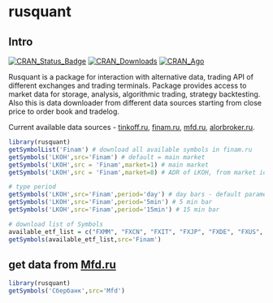 # rusquant

## Intro

[![CRAN_Status_Badge](https://www.r-pkg.org/badges/version/rusquant)](https://cran.r-project.org/package=rusquant) [![CRAN_Downloads](https://cranlogs.r-pkg.org/badges/last-month/rusquant)](https://cran.r-project.org/package=rusquant) [![CRAN_Ago](https://www.r-pkg.org/badges/ago/rusquant)](https://cran.r-project.org/package=rusquant)

Rusquant is a package for interaction with alternative data, trading API of different exchanges and trading terminals. Package provides access to market data for storage, analysis, algorithmic trading, strategy backtesting. Also this is data downloader from different data sources starting from close price to order book and tradelog.

Current available data sources - [tinkoff.ru](https://www.tinkoff.ru), [finam.ru](https://www.finam.ru), [mfd.ru](http://mfd.ru), [alorbroker.ru](https://alorbroker.ru).

``` r
library(rusquant)
getSymbolList('Finam') # download all available symbols in finam.ru 
getSymbols('LKOH',src='Finam') # default = main market
getSymbols('LKOH',src = 'Finam',market=1) # main market
getSymbols('LKOH',src = 'Finam',market=8) # ADR of LKOH, from market id from loadSymbolList

# type period
getSymbols('LKOH',src='Finam',period='day') # day bars - default parameter
getSymbols('LKOH',src='Finam',period='5min') # 5 min bar 
getSymbols('LKOH',src='Finam',period='15min') # 15 min bar 

# download list of Symbols
available_etf_list = c("FXMM", "FXCN", "FXIT", "FXJP", "FXDE", "FXUS", "FXAU", "FXUK", "FXRB", "FXRL", "FXRU")
getSymbols(available_etf_list,src='Finam') 
```

## get data from [Mfd.ru](http://mfd.ru/export/)

``` r
library(rusquant)
getSymbols('Сбербанк',src='Mfd')
```
